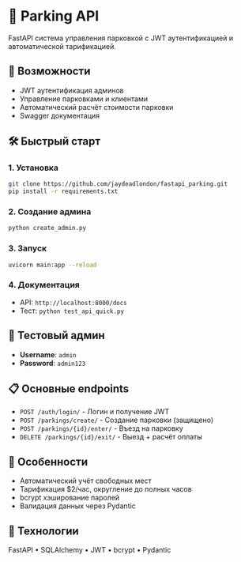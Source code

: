 # 🚗 Parking API

FastAPI система управления парковкой с JWT аутентификацией и автоматической тарификацией.

## 🚀 Возможности

- JWT аутентификация админов
- Управление парковками и клиентами  
- Автоматический расчёт стоимости парковки
- Swagger документация

## 🛠 Быстрый старт

### 1. Установка
```bash
git clone https://github.com/jaydeadlondon/fastapi_parking.git
pip install -r requirements.txt
```

### 2. Создание админа
```bash
python create_admin.py
```

### 3. Запуск
```bash
uvicorn main:app --reload
```

### 4. Документация
- API: `http://localhost:8000/docs`
- Тест: `python test_api_quick.py`

## 🔐 Тестовый админ

- **Username**: `admin`
- **Password**: `admin123`

## 📋 Основные endpoints

- `POST /auth/login/` - Логин и получение JWT
- `POST /parkings/create/` - Создание парковки (защищено)
- `POST /parkings/{id}/enter/` - Въезд на парковку
- `DELETE /parkings/{id}/exit/` - Выезд + расчёт оплаты

## 🎯 Особенности

- Автоматический учёт свободных мест
- Тарификация $2/час, округление до полных часов
- bcrypt хэширование паролей
- Валидация данных через Pydantic

## 🔧 Технологии

FastAPI • SQLAlchemy • JWT • bcrypt • Pydantic
